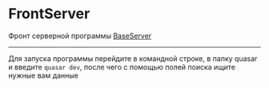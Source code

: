# FrontServer
Фронт серверной программы [BaseServer](https://github.com/FoXeR928/BaseServer)
___________________________________________________________________________________________________________________________________________________________________________________
Для запуска программы перейдите в командной строке, в папку quasar и введите ```quasar dev```, после чего с помощью полей поиска ищите нужные вам данные

